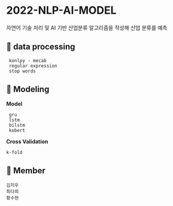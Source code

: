 # 2022-NLP-AI-MODEL
자연어 기술 처리 및 AI 기반 산업분류 알고리즘을 작성해 산업 분류를 예측

## 🎈 data processing
```
 konlpy - mecab
 regular expression
 stop words
```

## 🎈 Modeling

**Model**
```
 gru 
 lstm 
 bilstm
 kobert
```
**Cross Validation**
```
k-fold
```
## 🎈 Member
```
김지우
최다희
황수현
```
